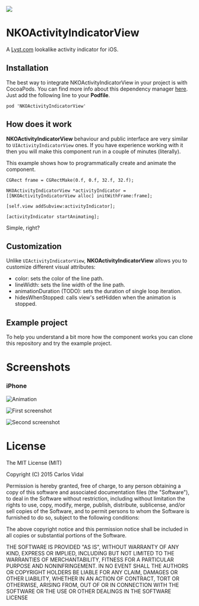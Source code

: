 ![](NKOActivityIndicatorView/Images.xcassets/AppIcon.appiconset/Icon-76.png)  

# NKOActivityIndicatorView
A [Lyst.com](http://www.lyst.com) lookalike activity indicator for iOS.


## Installation

The best way to integrate NKOActivityIndicatorView in your project is with CocoaPods. You can find more info about this dependency manager [here](http://cocoapods.org). Just add the following line to your **Podfile**.

```
pod 'NKOActivityIndicatorView'
```

## How does it work

**NKOActivityIndicatorView** behaviour and public interface are very similar to `UIActivityIndicatorView` ones. If you have experience working with it then you will make this component run in a couple of minutes (literally).

This example shows how to programmatically create and animate the component.
```
CGRect frame = CGRectMake(0.f, 0.f, 32.f, 32.f);

NKOActivityIndicatorView *activityIndicator = [[NKOActivityIndicatorView alloc] initWithFrame:frame];

[self.view addSubview:activityIndicator];

[activityIndicator startAnimating];
```

Simple, right?

## Customization

Unlike `UIActivityIndicatorView`, **NKOActivityIndicatorView** allows you to customize different visual attributes:
- color: sets the color of the line path.
- lineWidth: sets the line width of the line path.
- animationDuration (TODO): sets the duration of single loop iteration.
- hidesWhenStopped: calls view's setHidden when the animation is stopped.

## Example project

To help you understand a bit more how the component works you can clone this repository and try the example project.

# Screenshots

### iPhone

![Animation](/Screenshots/3.gif)

![First screenshot](/Screenshots/1.png)

![Second screenshot](/Screenshots/2.png)

# License

The MIT License (MIT)

Copyright (C) 2015 Carlos Vidal

Permission is hereby granted, free of charge, to any person obtaining a copy of this software and associated
documentation files (the "Software"), to deal in the Software without restriction, including without
limitation the rights to use, copy, modify, merge, publish, distribute, sublicense, and/or sell copies of
the Software, and to permit persons to whom the Software is furnished to do so, subject to the following
conditions:

The above copyright notice and this permission notice shall be included in all copies or substantial
portions of the Software.

THE SOFTWARE IS PROVIDED "AS IS", WITHOUT WARRANTY OF ANY KIND, EXPRESS OR IMPLIED, INCLUDING BUT NOT
LIMITED TO THE WARRANTIES OF MERCHANTABILITY, FITNESS FOR A PARTICULAR PURPOSE AND NONINFRINGEMENT. IN NO
EVENT SHALL THE AUTHORS OR COPYRIGHT HOLDERS BE LIABLE FOR ANY CLAIM, DAMAGES OR OTHER LIABILITY, WHETHER IN
AN ACTION OF CONTRACT, TORT OR OTHERWISE, ARISING FROM, OUT OF OR IN CONNECTION WITH THE SOFTWARE OR THE USE
OR OTHER DEALINGS IN THE SOFTWARE LICENSE
